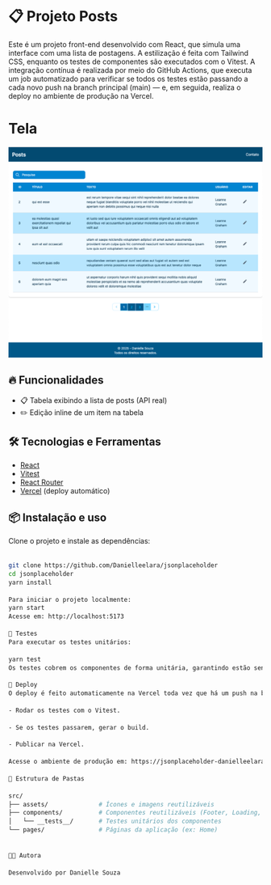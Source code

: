 
# 📋 Projeto Posts

Este é um projeto front-end desenvolvido com React, que simula uma interface com uma lista de postagens. A estilização é feita com Tailwind CSS, enquanto os testes de componentes são executados com o Vitest. A integração contínua é realizada por meio do GitHub Actions, que executa um job automatizado para verificar se todos os testes estão passando a cada novo push na branch principal (main) — e, em seguida, realiza o deploy no ambiente de produção na Vercel.

# Tela

![alt text](src/assets/home.png)

## 🔥 Funcionalidades

- 📋 Tabela exibindo a lista de posts (API real)
- ✏️ Edição inline de um item na tabela

## 🛠️ Tecnologias e Ferramentas

- [React](https://reactjs.org/)
- [Vitest](https://vitest.dev/)
- [React Router](https://reactrouter.com/)
- [Vercel](https://vercel.com/) (deploy automático)

## 📦 Instalação e uso

Clone o projeto e instale as dependências:

```bash

git clone https://github.com/Danielleelara/jsonplaceholder
cd jsonplaceholder
yarn install

Para iniciar o projeto localmente:
yarn start
Acesse em: http://localhost:5173

🧪 Testes
Para executar os testes unitários:

yarn test
Os testes cobrem os componentes de forma unitária, garantindo estão sendo renderizados corretamente.

🚀 Deploy
O deploy é feito automaticamente na Vercel toda vez que há um push na branch main. O pipeline está configurado para:

- Rodar os testes com o Vitest.

- Se os testes passarem, gerar o build.

- Publicar na Vercel.

Acesse o ambiente de produção em: https://jsonplaceholder-danielleelaras-projects.vercel.app/

🧾 Estrutura de Pastas

src/
├── assets/              # Ícones e imagens reutilizáveis
├── components/          # Componentes reutilizáveis (Footer, Loading, NavBar, Pagination, Table)
│   └── __tests__/       # Testes unitários dos componentes
└── pages/               # Páginas da aplicação (ex: Home)


👩‍💻 Autora

Desenvolvido por Danielle Souza